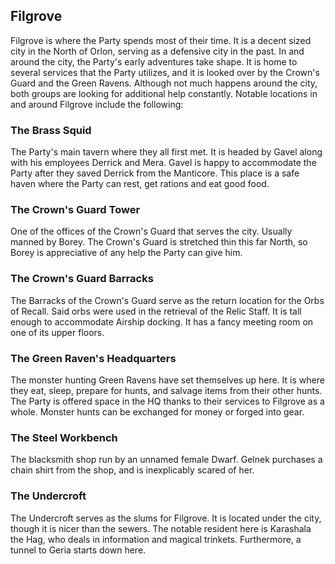 ## Filgrove

Filgrove is where the Party spends most of their time. It is a decent sized city in the North of Orlon, serving as a defensive city in the past. In and around the city, the Party's early adventures take shape. It is home to several services that the Party utilizes, and it is looked over by the Crown's Guard and the Green Ravens. Although not much happens around the city, both groups are looking for additional help constantly. Notable locations in and around Filgrove include the following:

### The Brass Squid

The Party's main tavern where they all first met. It is headed by Gavel along with his employees Derrick and Mera. Gavel is happy to accommodate the Party after they saved Derrick from the Manticore. This place is a safe haven where the Party can rest, get rations and eat good food.

### The Crown's Guard Tower

One of the offices of the Crown's Guard that serves the city. Usually manned by Borey. The Crown's Guard is stretched thin this far North, so Borey is appreciative of any help the Party can give him. 

### The Crown's Guard Barracks

The Barracks of the Crown's Guard serve as the return location for the Orbs of Recall. Said orbs were used in the retrieval of the Relic Staff. It is tall enough to accommodate Airship docking. It has a fancy meeting room on one of its upper floors.

### The Green Raven's Headquarters

The monster hunting Green Ravens have set themselves up here. It is where they eat, sleep, prepare for hunts, and salvage items from their other hunts. The Party is offered space in the HQ thanks to their services to Filgrove as a whole. Monster hunts can be exchanged for money or forged into gear. 

### The Steel Workbench 

The blacksmith shop run by an unnamed female Dwarf. Gelnek purchases a chain shirt from the shop, and is inexplicably scared of her.

### The Undercroft

The Undercroft serves as the slums for Filgrove. It is located under the city, though it is nicer than the sewers. The notable resident here is Karashala the Hag, who deals in information and magical trinkets. Furthermore, a tunnel to Geria starts down here.